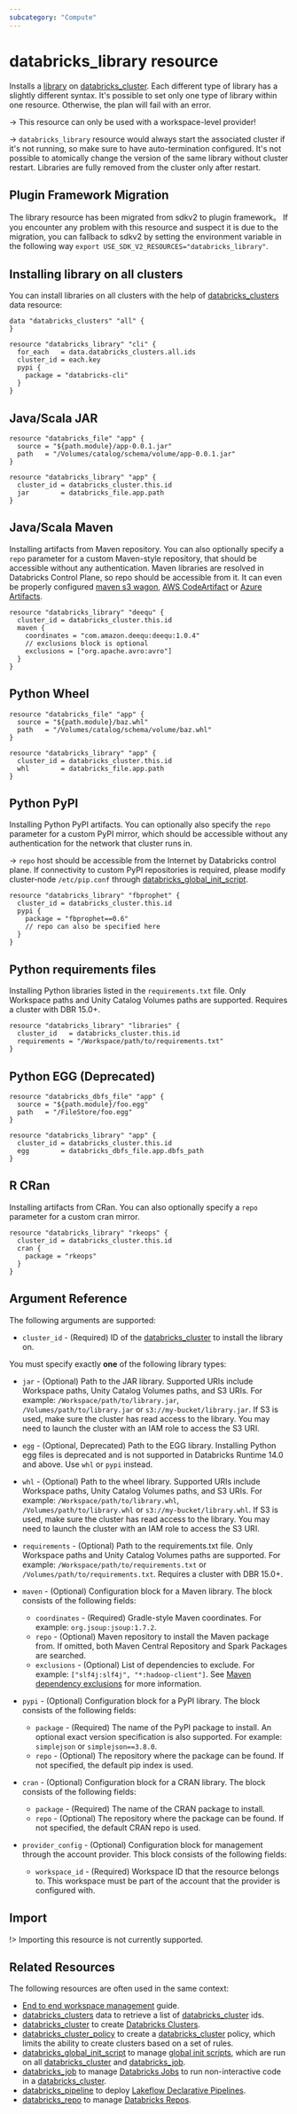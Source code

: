 ```yaml
---
subcategory: "Compute"
---
```

# databricks_library resource

Installs a [library](https://docs.databricks.com/libraries/index.html) on [databricks_cluster](cluster.md). Each different type of library has a slightly different syntax. It's possible to set only one type of library within one resource. Otherwise, the plan will fail with an error.

-> This resource can only be used with a workspace-level provider!

-> `databricks_library` resource would always start the associated cluster if it's not running, so make sure to have auto-termination configured. It's not possible to atomically change the version of the same library without cluster restart. Libraries are fully removed from the cluster only after restart.

## Plugin Framework Migration

The library resource has been migrated from sdkv2 to plugin framework。 If you encounter any problem with this resource and suspect it is due to the migration, you can fallback to sdkv2 by setting the environment variable in the following way `export USE_SDK_V2_RESOURCES="databricks_library"`.

## Installing library on all clusters

You can install libraries on all clusters with the help of [databricks_clusters](../data-sources/clusters.md) data resource:

```hcl
data "databricks_clusters" "all" {
}

resource "databricks_library" "cli" {
  for_each   = data.databricks_clusters.all.ids
  cluster_id = each.key
  pypi {
    package = "databricks-cli"
  }
}
```

## Java/Scala JAR

```hcl
resource "databricks_file" "app" {
  source = "${path.module}/app-0.0.1.jar"
  path   = "/Volumes/catalog/schema/volume/app-0.0.1.jar"
}

resource "databricks_library" "app" {
  cluster_id = databricks_cluster.this.id
  jar        = databricks_file.app.path
}
```

## Java/Scala Maven

Installing artifacts from Maven repository. You can also optionally specify a `repo` parameter for a custom Maven-style repository, that should be accessible without any authentication. Maven libraries are resolved in Databricks Control Plane, so repo should be accessible from it. It can even be properly configured [maven s3 wagon](https://github.com/seahen/maven-s3-wagon), [AWS CodeArtifact](https://aws.amazon.com/codeartifact/) or [Azure Artifacts](https://azure.microsoft.com/en-us/services/devops/artifacts/).

```hcl
resource "databricks_library" "deequ" {
  cluster_id = databricks_cluster.this.id
  maven {
    coordinates = "com.amazon.deequ:deequ:1.0.4"
    // exclusions block is optional
    exclusions = ["org.apache.avro:avro"]
  }
}
```

## Python Wheel

```hcl
resource "databricks_file" "app" {
  source = "${path.module}/baz.whl"
  path   = "/Volumes/catalog/schema/volume/baz.whl"
}

resource "databricks_library" "app" {
  cluster_id = databricks_cluster.this.id
  whl        = databricks_file.app.path
}
```

## Python PyPI

Installing Python PyPI artifacts. You can optionally also specify the `repo` parameter for a custom PyPI mirror, which should be accessible without any authentication for the network that cluster runs in.

-> `repo` host should be accessible from the Internet by Databricks control plane. If connectivity to custom PyPI repositories is required, please modify cluster-node `/etc/pip.conf` through [databricks_global_init_script](global_init_script.md).

```hcl
resource "databricks_library" "fbprophet" {
  cluster_id = databricks_cluster.this.id
  pypi {
    package = "fbprophet==0.6"
    // repo can also be specified here
  }
}
```

## Python requirements files

Installing Python libraries listed in the `requirements.txt` file.  Only Workspace paths and Unity Catalog Volumes paths are supported.  Requires a cluster with DBR 15.0+.

```hcl
resource "databricks_library" "libraries" {
  cluster_id   = databricks_cluster.this.id
  requirements = "/Workspace/path/to/requirements.txt"
}
```

## Python EGG (Deprecated)

```hcl
resource "databricks_dbfs_file" "app" {
  source = "${path.module}/foo.egg"
  path   = "/FileStore/foo.egg"
}

resource "databricks_library" "app" {
  cluster_id = databricks_cluster.this.id
  egg        = databricks_dbfs_file.app.dbfs_path
}
```

## R CRan

Installing artifacts from CRan. You can also optionally specify a `repo` parameter for a custom cran mirror.

```hcl
resource "databricks_library" "rkeops" {
  cluster_id = databricks_cluster.this.id
  cran {
    package = "rkeops"
  }
}
```

## Argument Reference

The following arguments are supported:

* `cluster_id` - (Required) ID of the [databricks_cluster](cluster.md) to install the library on.

You must specify exactly **one** of the following library types:

* `jar` - (Optional) Path to the JAR library. Supported URIs include Workspace paths, Unity Catalog Volumes paths, and S3 URIs. For example: `/Workspace/path/to/library.jar`, `/Volumes/path/to/library.jar` or `s3://my-bucket/library.jar`. If S3 is used, make sure the cluster has read access to the library. You may need to launch the cluster with an IAM role to access the S3 URI.

* `egg` - (Optional, Deprecated) Path to the EGG library. Installing Python egg files is deprecated and is not supported in Databricks Runtime 14.0 and above. Use `whl` or `pypi` instead.

* `whl` - (Optional) Path to the wheel library. Supported URIs include Workspace paths, Unity Catalog Volumes paths, and S3 URIs. For example: `/Workspace/path/to/library.whl`, `/Volumes/path/to/library.whl` or `s3://my-bucket/library.whl`. If S3 is used, make sure the cluster has read access to the library. You may need to launch the cluster with an IAM role to access the S3 URI.

* `requirements` - (Optional) Path to the requirements.txt file. Only Workspace paths and Unity Catalog Volumes paths are supported. For example: `/Workspace/path/to/requirements.txt` or `/Volumes/path/to/requirements.txt`. Requires a cluster with DBR 15.0+.

* `maven` - (Optional) Configuration block for a Maven library. The block consists of the following fields:
  * `coordinates` - (Required) Gradle-style Maven coordinates. For example: `org.jsoup:jsoup:1.7.2`.
  * `repo` - (Optional) Maven repository to install the Maven package from. If omitted, both Maven Central Repository and Spark Packages are searched.
  * `exclusions` - (Optional) List of dependencies to exclude. For example: `["slf4j:slf4j", "*:hadoop-client"]`. See [Maven dependency exclusions](https://maven.apache.org/guides/introduction/introduction-to-optional-and-excludes-dependencies.html) for more information.

* `pypi` - (Optional) Configuration block for a PyPI library. The block consists of the following fields:
  * `package` - (Required) The name of the PyPI package to install. An optional exact version specification is also supported. For example: `simplejson` or `simplejson==3.8.0`.
  * `repo` - (Optional) The repository where the package can be found. If not specified, the default pip index is used.

* `cran` - (Optional) Configuration block for a CRAN library. The block consists of the following fields:
  * `package` - (Required) The name of the CRAN package to install.
  * `repo` - (Optional) The repository where the package can be found. If not specified, the default CRAN repo is used.

* `provider_config` - (Optional) Configuration block for management through the account provider. This block consists of the following fields:
  * `workspace_id` - (Required) Workspace ID that the resource belongs to. This workspace must be part of the account that the provider is configured with.

## Import

!> Importing this resource is not currently supported.

## Related Resources

The following resources are often used in the same context:

* [End to end workspace management](../guides/workspace-management.md) guide.
* [databricks_clusters](../data-sources/clusters.md) data to retrieve a list of [databricks_cluster](cluster.md) ids.
* [databricks_cluster](cluster.md) to create [Databricks Clusters](https://docs.databricks.com/clusters/index.html).
* [databricks_cluster_policy](cluster_policy.md) to create a [databricks_cluster](cluster.md) policy, which limits the ability to create clusters based on a set of rules.
* [databricks_global_init_script](global_init_script.md) to manage [global init scripts](https://docs.databricks.com/clusters/init-scripts.html#global-init-scripts), which are run on all [databricks_cluster](cluster.md#init_scripts) and [databricks_job](job.md#new_cluster).
* [databricks_job](job.md) to manage [Databricks Jobs](https://docs.databricks.com/jobs.html) to run non-interactive code in a [databricks_cluster](cluster.md).
* [databricks_pipeline](pipeline.md) to deploy [Lakeflow Declarative Pipelines](https://docs.databricks.com/aws/en/dlt).
* [databricks_repo](repo.md) to manage [Databricks Repos](https://docs.databricks.com/repos.html).
